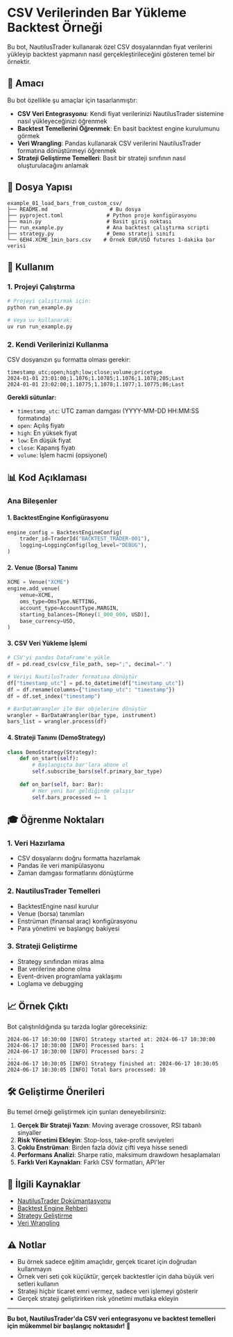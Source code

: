 # CSV Verilerinden Bar Yükleme Backtest Örneği

Bu bot, NautilusTrader kullanarak özel CSV dosyalarından fiyat verilerini yükleyip backtest yapmanın nasıl gerçekleştirileceğini gösteren temel bir örnektir.

## 🎯 Amacı

Bu bot özellikle şu amaçlar için tasarlanmıştır:

- **CSV Veri Entegrasyonu**: Kendi fiyat verilerinizi NautilusTrader sistemine nasıl yükleyeceğinizi öğrenmek
- **Backtest Temellerini Öğrenmek**: En basit backtest engine kurulumunu görmek
- **Veri Wrangling**: Pandas kullanarak CSV verilerini NautilusTrader formatına dönüştürmeyi öğrenmek
- **Strateji Geliştirme Temelleri**: Basit bir strateji sınıfının nasıl oluşturulacağını anlamak

## 📁 Dosya Yapısı

```
example_01_load_bars_from_custom_csv/
├── README.md                    # Bu dosya
├── pyproject.toml              # Python proje konfigürasyonu
├── main.py                     # Basit giriş noktası
├── run_example.py              # Ana backtest çalıştırma scripti
├── strategy.py                 # Demo strateji sınıfı
└── 6EH4.XCME_1min_bars.csv    # Örnek EUR/USD futures 1-dakika bar verisi
```

## 🔧 Kullanım

### 1. Projeyi Çalıştırma

```bash
# Projeyi çalıştırmak için:
python run_example.py

# Veya uv kullanarak:
uv run run_example.py
```

### 2. Kendi Verilerinizi Kullanma

CSV dosyanızın şu formatta olması gerekir:

```csv
timestamp_utc;open;high;low;close;volume;pricetype
2024-01-01 23:01:00;1.1076;1.10785;1.1076;1.1078;205;Last
2024-01-01 23:02:00;1.10775;1.1078;1.1077;1.10775;86;Last
```

**Gerekli sütunlar:**
- `timestamp_utc`: UTC zaman damgası (YYYY-MM-DD HH:MM:SS formatında)
- `open`: Açılış fiyatı
- `high`: En yüksek fiyat
- `low`: En düşük fiyat
- `close`: Kapanış fiyatı
- `volume`: İşlem hacmi (opsiyonel)

## 📊 Kod Açıklaması

### Ana Bileşenler

#### 1. BacktestEngine Konfigürasyonu
```python
engine_config = BacktestEngineConfig(
    trader_id=TraderId("BACKTEST_TRADER-001"),
    logging=LoggingConfig(log_level="DEBUG"),
)
```

#### 2. Venue (Borsa) Tanımı
```python
XCME = Venue("XCME")
engine.add_venue(
    venue=XCME,
    oms_type=OmsType.NETTING,
    account_type=AccountType.MARGIN,
    starting_balances=[Money(1_000_000, USD)],
    base_currency=USD,
)
```

#### 3. CSV Veri Yükleme İşlemi
```python
# CSV'yi pandas DataFrame'e yükle
df = pd.read_csv(csv_file_path, sep=";", decimal=".")

# Veriyi NautilusTrader formatına dönüştür
df["timestamp_utc"] = pd.to_datetime(df["timestamp_utc"])
df = df.rename(columns={"timestamp_utc": "timestamp"})
df = df.set_index("timestamp")

# BarDataWrangler ile Bar objelerine dönüştür
wrangler = BarDataWrangler(bar_type, instrument)
bars_list = wrangler.process(df)
```

#### 4. Strateji Tanımı (DemoStrategy)
```python
class DemoStrategy(Strategy):
    def on_start(self):
        # Başlangıçta bar'lara abone ol
        self.subscribe_bars(self.primary_bar_type)
    
    def on_bar(self, bar: Bar):
        # Her yeni bar geldiğinde çalışır
        self.bars_processed += 1
```

## 🎓 Öğrenme Noktaları

### 1. Veri Hazırlama
- CSV dosyalarını doğru formatta hazırlamak
- Pandas ile veri manipülasyonu
- Zaman damgası formatlarını dönüştürme

### 2. NautilusTrader Temelleri
- BacktestEngine nasıl kurulur
- Venue (borsa) tanımları
- Enstrüman (finansal araç) konfigürasyonu
- Para yönetimi ve başlangıç bakiyesi

### 3. Strateji Geliştirme
- Strategy sınıfından miras alma
- Bar verilerine abone olma
- Event-driven programlama yaklaşımı
- Loglama ve debugging

## 📈 Örnek Çıktı

Bot çalıştırıldığında şu tarzda loglar göreceksiniz:

```
2024-06-17 10:30:00 [INFO] Strategy started at: 2024-06-17 10:30:00
2024-06-17 10:30:00 [INFO] Processed bars: 1
2024-06-17 10:30:00 [INFO] Processed bars: 2
...
2024-06-17 10:30:05 [INFO] Strategy finished at: 2024-06-17 10:30:05
2024-06-17 10:30:05 [INFO] Total bars processed: 10
```

## 🛠 Geliştirme Önerileri

Bu temel örneği geliştirmek için şunları deneyebilirsiniz:

1. **Gerçek Bir Strateji Yazın**: Moving average crossover, RSI tabanlı sinyaller
2. **Risk Yönetimi Ekleyin**: Stop-loss, take-profit seviyeleri
3. **Çoklu Enstrüman**: Birden fazla döviz çifti veya hisse senedi
4. **Performans Analizi**: Sharpe ratio, maksimum drawdown hesaplamaları
5. **Farklı Veri Kaynakları**: Farklı CSV formatları, API'ler

## 🔗 İlgili Kaynaklar

- [NautilusTrader Dokümantasyonu](https://docs.nautilustrader.io/)
- [Backtest Engine Rehberi](https://docs.nautilustrader.io/guides/backtest.html)
- [Strategy Geliştirme](https://docs.nautilustrader.io/guides/strategy.html)
- [Veri Wrangling](https://docs.nautilustrader.io/guides/data.html)

## ⚠️ Notlar

- Bu örnek sadece eğitim amaçlıdır, gerçek ticaret için doğrudan kullanmayın
- Örnek veri seti çok küçüktür, gerçek backtestler için daha büyük veri setleri kullanın
- Strateji hiçbir ticaret emri vermez, sadece veri işlemeyi gösterir
- Gerçek strateji geliştirirken risk yönetimi mutlaka ekleyin

---

**Bu bot, NautilusTrader'da CSV veri entegrasyonu ve backtest temelleri için mükemmel bir başlangıç noktasıdır! 🚀**
